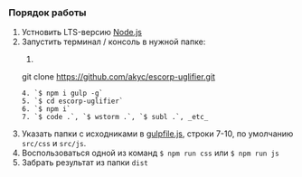 ### Порядок работы

1. Устновить LTS-версию [Node.js](https://nodejs.org/en/download/)
2. Запустить терминал / консоль в нужной папке:
   1. ```bash 
   git clone https://github.com/akyc/escorp-uglifier.git
   ```
   4. `$ npm i gulp -g`
   5. `$ cd escorp-uglifier`
   6. `$ npm i`
   7. `$ code .`, `$ wstorm .`, `$ subl .`, _etc_
3. Указать папки с исходниками в [gulpfile.js](gulpfile.js), строки 7-10, по умолчанию `src/css` и `src/js`.
4. Воспользоваться одной из команд `$ npm run css` или `$ npm run js`
5. Забрать результат из папки `dist`
